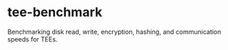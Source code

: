 # tee-benchmark
Benchmarking disk read, write, encryption, hashing, and communication speeds for TEEs.
